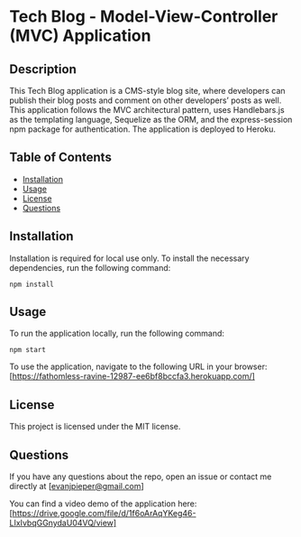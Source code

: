 # Tech Blog - Model-View-Controller (MVC) Application

## Description
This Tech Blog application is a CMS-style blog site, where developers can publish their blog posts and comment on other developers’ posts as well. This application follows the MVC architectural pattern, uses Handlebars.js as the templating language, Sequelize as the ORM, and the express-session npm package for authentication. The application is deployed to Heroku.

## Table of Contents
* [Installation](#installation)
* [Usage](#usage)
* [License](#license)
* [Questions](#questions)

## Installation
Installation is required for local use only. To install the necessary dependencies, run the following command:
```
npm install
```

## Usage
To run the application locally, run the following command:
```
npm start
```
To use the application, navigate to the following URL in your browser: [https://fathomless-ravine-12987-ee6bf8bccfa3.herokuapp.com/]

## License
This project is licensed under the MIT license.

## Questions
If you have any questions about the repo, open an issue or contact me directly at [evanjpieper@gmail.com]

You can find a video demo of the application here: [https://drive.google.com/file/d/1f6oArAqYKeg46-LIxIvbqGGnydaU04VQ/view]
